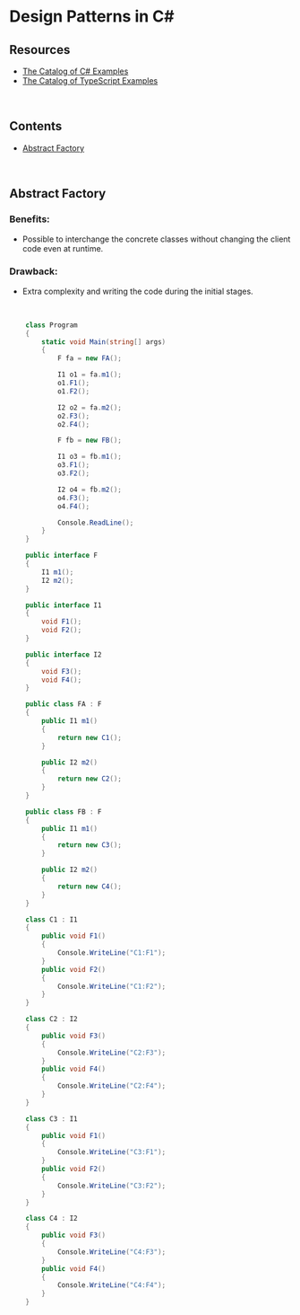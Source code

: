 # Design Patterns in C#

## Resources
- [The Catalog of C# Examples](https://refactoring.guru/design-patterns/csharp)
- [The Catalog of TypeScript Examples](https://refactoring.guru/design-patterns/typescript)

<br/>

## Contents

- [Abstract Factory](https://github.com/georgemarklow/georgemarklow/blob/main/notes/design-patterns-c-sharp.md#abstract-factory)

<br/>

## Abstract Factory

### Benefits:
- Possible to interchange the concrete classes without changing the client code even at runtime.

### Drawback:
- Extra complexity and writing the code during the initial stages.

<br/>

```csharp
    class Program
    {
        static void Main(string[] args)
        {
            F fa = new FA();

            I1 o1 = fa.m1();
            o1.F1();
            o1.F2();

            I2 o2 = fa.m2();
            o2.F3();
            o2.F4();

            F fb = new FB();

            I1 o3 = fb.m1();
            o3.F1();
            o3.F2();

            I2 o4 = fb.m2();
            o4.F3();
            o4.F4();

            Console.ReadLine();
        }
    }

    public interface F
    {
        I1 m1();
        I2 m2();
    }

    public interface I1
    {
        void F1();
        void F2();
    }

    public interface I2
    {
        void F3();
        void F4();
    }

    public class FA : F
    {
        public I1 m1()
        {
            return new C1();
        }

        public I2 m2()
        {
            return new C2();
        }
    }

    public class FB : F
    {
        public I1 m1()
        {
            return new C3();
        }

        public I2 m2()
        {
            return new C4();
        }
    }

    class C1 : I1
    {
        public void F1()
        {
            Console.WriteLine("C1:F1");
        }
        public void F2()
        {
            Console.WriteLine("C1:F2");
        }
    }

    class C2 : I2
    {
        public void F3()
        {
            Console.WriteLine("C2:F3");
        }
        public void F4()
        {
            Console.WriteLine("C2:F4");
        }
    }

    class C3 : I1
    {
        public void F1()
        {
            Console.WriteLine("C3:F1");
        }
        public void F2()
        {
            Console.WriteLine("C3:F2");
        }
    }

    class C4 : I2
    {
        public void F3()
        {
            Console.WriteLine("C4:F3");
        }
        public void F4()
        {
            Console.WriteLine("C4:F4");
        }
    }
```
